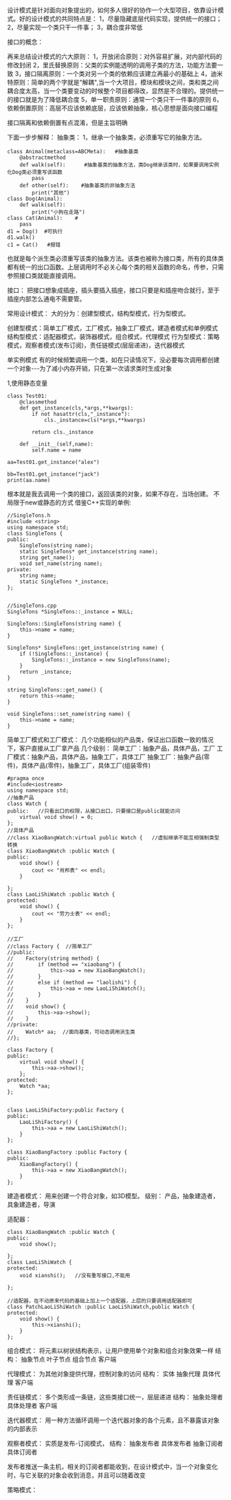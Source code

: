设计模式是针对面向对象提出的，如何多人很好的协作一个大型项目，依靠设计模式。好的设计模式的共同特点是：
1，尽量隐藏底层代码实现，提供统一的接口；
2，尽量实现一个类只干一件事；
3，耦合度非常低

接口的概念：

再来总结设计模式的六大原则：
1，开放闭合原则：对外容易扩展，对内部代码的修改封闭
2，里氏替换原则：父类的实例能透明的调用子类的方法，功能方法要一致
3，接口隔离原则：一个类对另一个类的依赖应该建立再最小的基础上
4，迪米特原则：简单的两个字就是"解耦",当一个大项目，模块和模块之间，类和类之间耦合度太高，当一个类要变动的时候整个项目都得改，显然是不合理的。提供统一的接口就是为了降低耦合度
5，单一职责原则：通常一个类只干一件事的原则
6，依赖倒置原则：高层不应该依赖底层，应该依赖抽象，核心思想是面向接口编程

接口隔离和依赖倒置有点混淆，但是主旨明确

下面一步步解释：
抽象类：
1，继承一个抽象类，必须重写它的抽象方法。
```
class Animal(metaclass=ABCMeta):   #抽象基类
    @abstractmethod
    def walk(self):      #抽象基类的抽象方法，类Dog继承该类时，如果要调用实例化Dog类必须重写该函数
        pass
    def other(self):    #抽象基类的非抽象方法
        print("其他")
class Dog(Animal):
    def walk(self):
        print("小狗在走路")
class Cat(Animal):    #
    pass
d1 = Dog()  #可执行
d1.walk()
c1 = Cat()   #报错
```
也就是每个派生类必须重写该类的抽象方法。该类也被称为接口类，所有的具体类都有统一的出口函数。上层调用时不必关心每个类的相关函数的命名，传参，只需参照接口类就能直接调用。

接口：
把接口想象成插座，插头要插入插座，接口只要是和插座吻合就行，至于插座内部怎么通电不需要管。

常用设计模式：
大的分为：创建型模式，结构型模式，行为型模式。

创建型模式：简单工厂模式，工厂模式，抽象工厂模式，建造者模式和单例模式
结构型模式：适配器模式，装饰器模式，组合模式，代理模式
行为型模式：策略模式，观察者模式(发布订阅)，责任链模式(层层递进)，迭代器模式

单实例模式
有的时候频繁调用一个类，如在只读情况下，没必要每次调用都创建一个对象---为了减小内存开销，只在第一次请求类时生成对象

1,使用静态变量
```
class Test01:
    @classmethod
    def get_instance(cls,*args,**kwargs):
        if not hasattr(cls,"_instance"):
            cls._instance=cls(*args,**kwargs)

        return cls._instance

    def __init__(self,name):
        self.name = name

aa=Test01.get_instance("alex")

bb=Test01.get_instance("jack")
print(aa.name)
```
根本就是我去调用一个类的接口，返回该类的对象，如果不存在，当场创建。
不局限于new或静态的方式
借鉴C++实现的单例:
```
//SingleTons.h
#include <string>
using namespace std;
class SingleTons {
public:
    SingleTons(string name);
    static SingleTons* get_instance(string name);
    string get_name();
    void set_name(string name);
private:
    string name;
    static SingleTons *_instance;
};


//SingleTons.cpp
SingleTons *SingleTons::_instance = NULL;

SingleTons::SingleTons(string name) {
    this->name = name;
}

SingleTons* SingleTons::get_instance(string name) {
    if (!SingleTons::_instance) {
        SingleTons::_instance = new SingleTons(name);
    }
    return _instance;
}

string SingleTons::get_name() {
    return this->name;
}

void SingleTons::set_name(string name) {
    this->name = name;
}
```

简单工厂模式和工厂模式：
几个功能相似的产品类，保证出口函数一致的情况下，客户直接从工厂拿产品
几个级别：
简单工厂：抽象产品，具体产品，工厂
工厂模式：抽象产品，具体产品，抽象工厂，具体工厂
抽象工厂：抽象产品(零件)，具体产品(零件)，抽象工厂，具体工厂(组装零件)
```
#pragma once
#include<iostream>
using namespace std;
//抽象产品
class Watch {
public:   //只看出口的权限，从接口出口，只要接口是public就能访问
    virtual void show() = 0;
};
//具体产品
//class XiaoBangWatch:virtual public Watch {   //虚拟继承不能互相强制类型转换
class XiaoBangWatch :public Watch {
public:
    void show() {
        cout << "肖邦表" << endl;
    }
    
};
class LaoLiShiWatch :public Watch {
protected:
    void show() {
        cout << "劳力士表" << endl;
    }
};

//工厂
//class Factory {  //简单工厂
//public:
//    Factory(string method) {
//        if (method == "xiaobang") {
//            this->aa = new XiaoBangWatch();
//        }
//        else if (method == "laolishi") {
//            this->aa = new LaoLiShiWatch();
//        }
//    }
//    void show() {
//        this->aa->show();
//    }
//private:
//    Watch* aa;  //面向基类，可动态调用派生类
//};

class Factory {
public:
    virtual void show() {
        this->aa->show();
    };
protected:
    Watch *aa;
};


class LaoLiShiFactory:public Factory {
public:
    LaoLiShiFactory() {
        this->aa = new LaoLiShiWatch();
    }
};

class XiaoBangFactory :public Factory {
public:
    XiaoBangFactory() {
        this->aa = new XiaoBangWatch();
    }
};
```

建造者模式：
用来创建一个符合对象，如3D模型。
级别：
产品，抽象建造者，具象建造者，导演


适配器：
```
class XiaoBangWatch :public Watch {
public:
    void show();

};
class LaoLiShiWatch {
protected:
    void xianshi();   //没有重写接口,不能用

};

//适配器，在不动原来代码的基础上加上一个适配器，上层的只要调用适配器即可
class PatchLaoLiShiWatch :public LaoLiShiWatch,public Watch {
protected:
    void show() {
        this->xianshi();
    }
};

```
组合模式：
将元素以树状结构表示，让用户使用单个对象和组合对象效果一样
结构：
抽象节点
叶子节点
组合节点
客户端

代理模式：
为其他对象提供代理，控制对象的访问
结构：
实体
抽象代理
具体代理
客户端


责任链模式：
多个类形成一条链，这些类接口统一，层层递进
结构：
抽象处理者
具体处理者
客户端

迭代器模式：
用一种方法循环调用一个迭代器对象的各个元素，且不暴露该对象的内部表示

观察者模式：
实质是发布-订阅模式，
结构：
抽象发布者
具体发布者
抽象订阅者
具体订阅者

发布者推送一条主机，相关的订阅者都能收到，在设计模式中，当一个对象变化时，与它关联的对象会收到消息，并且可以随着改变

策略模式：













